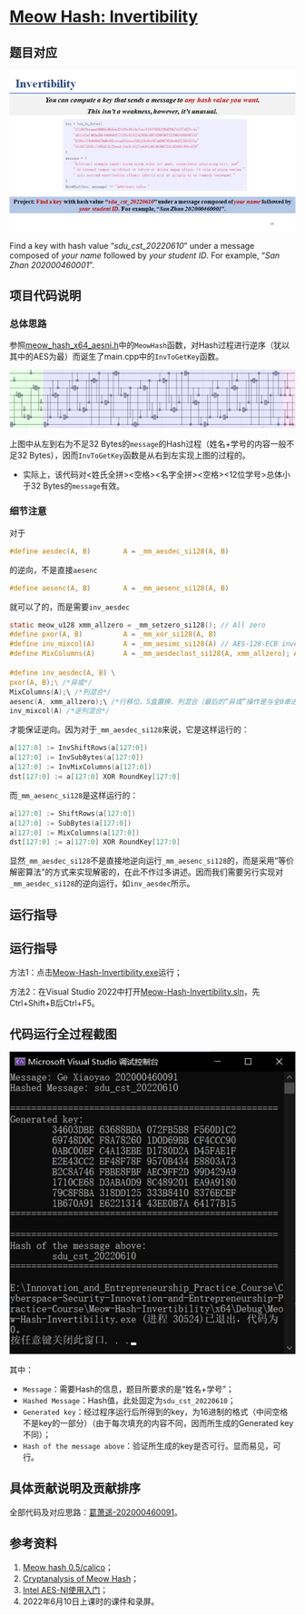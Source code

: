 # [Meow Hash: Invertibility](https://github.com/MaxIkaros/Cyberspace-Security-Innovation-and-Entrepreneurship-Practice-Course/tree/main/Meow-Hash-Invertibility)

## 题目对应

![image-20220725151357310](README/assets/image-20220725151357310.png)

Find a key with hash value “*sdu_cst_20220610*” under a message composed of *your name* followed by *your student ID*. For example, “*San Zhan 202000460001*”.

## 项目代码说明

### 总体思路

参照[meow_hash_x64_aesni.h](meow_hash_x64_aesni.h)中的`MeowHash`函数，对Hash过程进行逆序（犹以其中的AES为最）而诞生了main.cpp中的`InvToGetKey`函数。

![image-20220729152126265](README/assets/image-20220729152126265.png)

上图中从左到右为不足32 Bytes的`message`的Hash过程（姓名+学号的内容一般不足32 Bytes），因而`InvToGetKey`函数是从右到左实现上图的过程的。

- 实际上，该代码对<姓氏全拼><空格><名字全拼><空格><12位学号>总体小于32 Bytes的`message`有效。

### 细节注意

对于

```c
#define aesdec(A, B)        A = _mm_aesdec_si128(A, B)
```

的逆向，不是直接`aesenc`

```c
#define aesenc(A, B)	    A = _mm_aesenc_si128(A, B)
```

就可以了的，而是需要`inv_aesdec`

```c
static meow_u128 xmm_allzero = _mm_setzero_si128(); // All zero
#define pxor(A, B)          A = _mm_xor_si128(A, B)
#define inv_mixcol(A)		A = _mm_aesimc_si128(A) // AES-128-ECB invert mix columns
#define MixColumns(A)		A = _mm_aesdeclast_si128(A, xmm_allzero); A = _mm_aesenc_si128(A, xmm_allzero) // AES-128-ECB mix columns

#define inv_aesdec(A, B) \
pxor(A, B);\ /*异或*/
MixColumns(A);\ /*列混合*/
aesenc(A, xmm_allzero);\ /*行移位、S盒置换、列混合（最后的“异或”操作是与全0串进行的，不改变最终结果）*/
inv_mixcol(A) /*逆列混合*/
```

才能保证逆向。因为对于`_mm_aesdec_si128`来说，它是这样运行的：

```c
a[127:0] := InvShiftRows(a[127:0])
a[127:0] := InvSubBytes(a[127:0])
a[127:0] := InvMixColumns(a[127:0])
dst[127:0] := a[127:0] XOR RoundKey[127:0]
```

而`_mm_aesenc_si128`是这样运行的：

```c
a[127:0] := ShiftRows(a[127:0])
a[127:0] := SubBytes(a[127:0])
a[127:0] := MixColumns(a[127:0])
dst[127:0] := a[127:0] XOR RoundKey[127:0]
```

显然`_mm_aesdec_si128`不是直接地逆向运行`_mm_aesenc_si128`的，而是采用“等价解密算法”的方式来实现解密的，在此不作过多讲述。因而我们需要另行实现对`_mm_aesdec_si128`的逆向运行，如`inv_aesdec`所示。

## 运行指导

## 运行指导

方法1：点击[Meow-Hash-Invertibility.exe](Meow-Hash-Invertibility.exe)运行；

方法2：在Visual Studio 2022中打开[Meow-Hash-Invertibility.sln](Meow-Hash-Invertibility.sln)，先Ctrl+Shift+B后Ctrl+F5。

## 代码运行全过程截图

![image-20220729151641311](README/assets/image-20220729151641311.png)

其中：

- `Message`：需要Hash的信息，题目所要求的是“姓名+学号”；
- `Hashed Message`：Hash值，此处固定为`sdu_cst_20220610`；
- `Generated key`：经过程序运行后所得到的key，为16进制的格式（中间空格不是key的一部分）（由于每次填充的内容不同，因而所生成的Generated key不同）；
- `Hash of the message above`：验证所生成的key是否可行。显而易见，可行。

## 具体贡献说明及贡献排序

全部代码及对应思路：[葛萧遥-202000460091](https://github.com/MaxIkaros)。

## 参考资料

1. [Meow hash 0.5/calico](https://github.com/cmuratori/meow_hash)；
2. [Cryptanalysis of Meow Hash](https://peter.website/meow-hash-cryptanalysis)；
3. [Intel AES-NI使用入门](https://www.anquanke.com/post/id/260323)；
4. 2022年6月10日上课时的课件和录屏。
